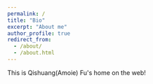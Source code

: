 ```yaml
---
permalink: /
title: "Bio"
excerpt: "About me"
author_profile: true
redirect_from: 
  - /about/
  - /about.html
---
```


This is Qishuang(Amoie) Fu's home on the web!


